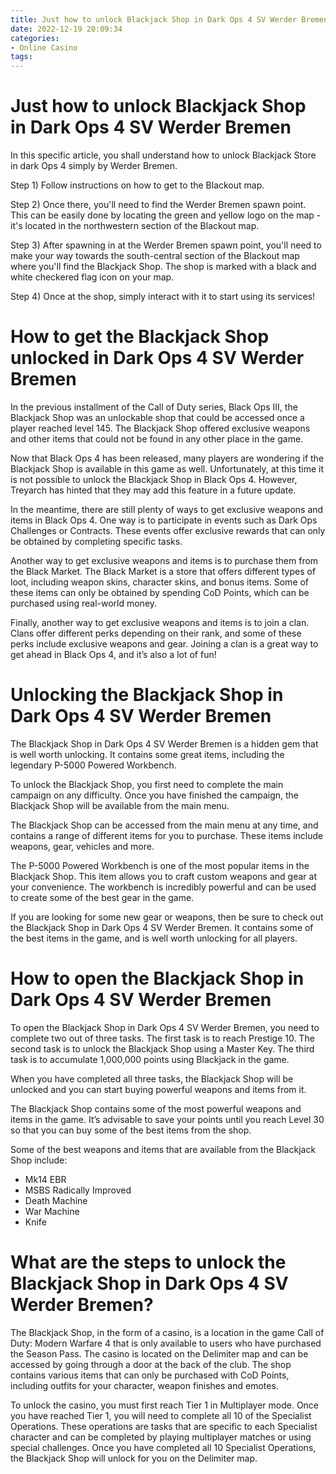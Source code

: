 ```yaml
---
title: Just how to unlock Blackjack Shop in Dark Ops 4 SV Werder Bremen 
date: 2022-12-19 20:09:34
categories:
- Online Casino
tags:
---
```



#  Just how to unlock Blackjack Shop in Dark Ops 4 SV Werder Bremen 

In this specific article, you shall understand how to unlock Blackjack Store in dark Ops 4 simply by Werder Bremen. 

Step 1) Follow instructions on how to get to the Blackout map. 

Step 2) Once there, you'll need to find the Werder Bremen spawn point. This can be easily done by locating the green and yellow logo on the map - it's located in the northwestern section of the Blackout map. 

Step 3) After spawning in at the Werder Bremen spawn point, you'll need to make your way towards the south-central section of the Blackout map where you'll find the Blackjack Shop. The shop is marked with a black and white checkered flag icon on your map. 

Step 4) Once at the shop, simply interact with it to start using its services!

#  How to get the Blackjack Shop unlocked in Dark Ops 4 SV Werder Bremen

In the previous installment of the Call of Duty series, Black Ops III, the Blackjack Shop was an unlockable shop that could be accessed once a player reached level 145. The Blackjack Shop offered exclusive weapons and other items that could not be found in any other place in the game.

Now that Black Ops 4 has been released, many players are wondering if the Blackjack Shop is available in this game as well. Unfortunately, at this time it is not possible to unlock the Blackjack Shop in Black Ops 4. However, Treyarch has hinted that they may add this feature in a future update.

In the meantime, there are still plenty of ways to get exclusive weapons and items in Black Ops 4. One way is to participate in events such as Dark Ops Challenges or Contracts. These events offer exclusive rewards that can only be obtained by completing specific tasks.

Another way to get exclusive weapons and items is to purchase them from the Black Market. The Black Market is a store that offers different types of loot, including weapon skins, character skins, and bonus items. Some of these items can only be obtained by spending CoD Points, which can be purchased using real-world money.

Finally, another way to get exclusive weapons and items is to join a clan. Clans offer different perks depending on their rank, and some of these perks include exclusive weapons and gear. Joining a clan is a great way to get ahead in Black Ops 4, and it’s also a lot of fun!

#  Unlocking the Blackjack Shop in Dark Ops 4 SV Werder Bremen 

The Blackjack Shop in Dark Ops 4 SV Werder Bremen is a hidden gem that is well worth unlocking. It contains some great items, including the legendary P-5000 Powered Workbench.

To unlock the Blackjack Shop, you first need to complete the main campaign on any difficulty. Once you have finished the campaign, the Blackjack Shop will be available from the main menu.

The Blackjack Shop can be accessed from the main menu at any time, and contains a range of different items for you to purchase. These items include weapons, gear, vehicles and more.

The P-5000 Powered Workbench is one of the most popular items in the Blackjack Shop. This item allows you to craft custom weapons and gear at your convenience. The workbench is incredibly powerful and can be used to create some of the best gear in the game.

If you are looking for some new gear or weapons, then be sure to check out the Blackjack Shop in Dark Ops 4 SV Werder Bremen. It contains some of the best items in the game, and is well worth unlocking for all players.

#  How to open the Blackjack Shop in Dark Ops 4 SV Werder Bremen 

To open the Blackjack Shop in Dark Ops 4 SV Werder Bremen, you need to complete two out of three tasks. The first task is to reach Prestige 10. The second task is to unlock the Blackjack Shop using a Master Key. The third task is to accumulate 1,000,000 points using Blackjack in the game.

When you have completed all three tasks, the Blackjack Shop will be unlocked and you can start buying powerful weapons and items from it.

The Blackjack Shop contains some of the most powerful weapons and items in the game. It’s advisable to save your points until you reach Level 30 so that you can buy some of the best items from the shop.

Some of the best weapons and items that are available from the Blackjack Shop include:
- Mk14 EBR 
- MSBS Radically Improved 
- Death Machine 
- War Machine 
- Knife

#  What are the steps to unlock the Blackjack Shop in Dark Ops 4 SV Werder Bremen?

The Blackjack Shop, in the form of a casino, is a location in the game Call of Duty: Modern Warfare 4 that is only available to users who have purchased the Season Pass. The casino is located on the Delimiter map and can be accessed by going through a door at the back of the club. The shop contains various items that can only be purchased with CoD Points, including outfits for your character, weapon finishes and emotes.

To unlock the casino, you must first reach Tier 1 in Multiplayer mode. Once you have reached Tier 1, you will need to complete all 10 of the Specialist Operations. These operations are tasks that are specific to each Specialist character and can be completed by playing multiplayer matches or using special challenges. Once you have completed all 10 Specialist Operations, the Blackjack Shop will unlock for you on the Delimiter map.